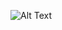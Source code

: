 ![Alt Text](https://i.giphy.com/media/v1.Y2lkPTc5MGI3NjExcmZmd2hydHphbDA1ejBtbXFpcGFvYmtqYjNrZG9pbWxhemFnMjFoeCZlcD12MV9pbnRlcm5hbF9naWZfYnlfaWQmY3Q9Zw/AUtrhzBTOyMVMc7mJH/giphy.gif)
